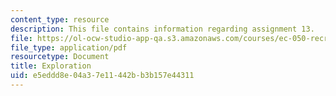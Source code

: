 ```yaml
---
content_type: resource
description: This file contains information regarding assignment 13.
file: https://ol-ocw-studio-app-qa.s3.amazonaws.com/courses/ec-050-recreate-experiments-from-history-inform-the-future-from-the-past-galileo-january-iap-2010/e5eddd8e04a37e11442bb3b157e44311_MITEC_050IAP10_assn13.pdf
file_type: application/pdf
resourcetype: Document
title: Exploration
uid: e5eddd8e-04a3-7e11-442b-b3b157e44311
---
```


